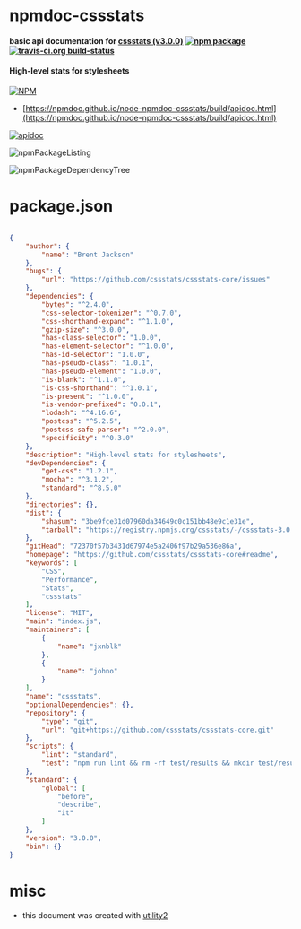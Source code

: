 # npmdoc-cssstats

#### basic api documentation for  [cssstats (v3.0.0)](https://github.com/cssstats/cssstats-core#readme)  [![npm package](https://img.shields.io/npm/v/npmdoc-cssstats.svg?style=flat-square)](https://www.npmjs.org/package/npmdoc-cssstats) [![travis-ci.org build-status](https://api.travis-ci.org/npmdoc/node-npmdoc-cssstats.svg)](https://travis-ci.org/npmdoc/node-npmdoc-cssstats)

#### High-level stats for stylesheets

[![NPM](https://nodei.co/npm/cssstats.png?downloads=true&downloadRank=true&stars=true)](https://www.npmjs.com/package/cssstats)

- [https://npmdoc.github.io/node-npmdoc-cssstats/build/apidoc.html](https://npmdoc.github.io/node-npmdoc-cssstats/build/apidoc.html)

[![apidoc](https://npmdoc.github.io/node-npmdoc-cssstats/build/screenCapture.buildCi.browser.%252Ftmp%252Fbuild%252Fapidoc.html.png)](https://npmdoc.github.io/node-npmdoc-cssstats/build/apidoc.html)

![npmPackageListing](https://npmdoc.github.io/node-npmdoc-cssstats/build/screenCapture.npmPackageListing.svg)

![npmPackageDependencyTree](https://npmdoc.github.io/node-npmdoc-cssstats/build/screenCapture.npmPackageDependencyTree.svg)



# package.json

```json

{
    "author": {
        "name": "Brent Jackson"
    },
    "bugs": {
        "url": "https://github.com/cssstats/cssstats-core/issues"
    },
    "dependencies": {
        "bytes": "^2.4.0",
        "css-selector-tokenizer": "^0.7.0",
        "css-shorthand-expand": "^1.1.0",
        "gzip-size": "^3.0.0",
        "has-class-selector": "1.0.0",
        "has-element-selector": "^1.0.0",
        "has-id-selector": "1.0.0",
        "has-pseudo-class": "1.0.1",
        "has-pseudo-element": "1.0.0",
        "is-blank": "^1.1.0",
        "is-css-shorthand": "^1.0.1",
        "is-present": "^1.0.0",
        "is-vendor-prefixed": "0.0.1",
        "lodash": "^4.16.6",
        "postcss": "^5.2.5",
        "postcss-safe-parser": "^2.0.0",
        "specificity": "^0.3.0"
    },
    "description": "High-level stats for stylesheets",
    "devDependencies": {
        "get-css": "1.2.1",
        "mocha": "^3.1.2",
        "standard": "^8.5.0"
    },
    "directories": {},
    "dist": {
        "shasum": "3be9fce31d07960da34649c0c151bb48e9c1e31e",
        "tarball": "https://registry.npmjs.org/cssstats/-/cssstats-3.0.0.tgz"
    },
    "gitHead": "72370f57b3431d67974e5a2406f97b29a536e86a",
    "homepage": "https://github.com/cssstats/cssstats-core#readme",
    "keywords": [
        "CSS",
        "Performance",
        "Stats",
        "cssstats"
    ],
    "license": "MIT",
    "main": "index.js",
    "maintainers": [
        {
            "name": "jxnblk"
        },
        {
            "name": "johno"
        }
    ],
    "name": "cssstats",
    "optionalDependencies": {},
    "repository": {
        "type": "git",
        "url": "git+https://github.com/cssstats/cssstats-core.git"
    },
    "scripts": {
        "lint": "standard",
        "test": "npm run lint && rm -rf test/results && mkdir test/results && mocha test"
    },
    "standard": {
        "global": [
            "before",
            "describe",
            "it"
        ]
    },
    "version": "3.0.0",
    "bin": {}
}
```



# misc
- this document was created with [utility2](https://github.com/kaizhu256/node-utility2)
